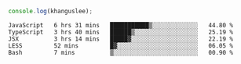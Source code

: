 ```js
console.log(khanguslee);
```

<!--START_SECTION:waka-->
```text
JavaScript   6 hrs 31 mins   ███████████▒░░░░░░░░░░░░░   44.80 % 
TypeScript   3 hrs 40 mins   ██████▒░░░░░░░░░░░░░░░░░░   25.19 % 
JSX          3 hrs 14 mins   █████▓░░░░░░░░░░░░░░░░░░░   22.19 % 
LESS         52 mins         █▓░░░░░░░░░░░░░░░░░░░░░░░   06.05 % 
Bash         7 mins          ▒░░░░░░░░░░░░░░░░░░░░░░░░   00.90 % 
```
<!--END_SECTION:waka-->

<!--
**khanguslee/khanguslee** is a ✨ _special_ ✨ repository because its `README.md` (this file) appears on your GitHub profile.

Here are some ideas to get you started:

- 🔭 I’m currently working on ...
- 🌱 I’m currently learning ...
- 👯 I’m looking to collaborate on ...
- 🤔 I’m looking for help with ...
- 💬 Ask me about ...
- 📫 How to reach me: ...
- 😄 Pronouns: ...
- ⚡ Fun fact: ...
-->
